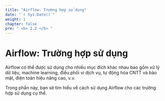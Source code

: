 ```yaml
---
title: "Airflow: Trường hợp sử dụng"
date: "`r Sys.Date()`"
weight: 1
chapter: false
pre: " <b> 2.2 </b> "
---
```


# Airflow: Trường hợp sử dụng

Airflow có thể được sử dụng cho nhiều mục đích khác nhau bao gồm xử lý dữ liệu, machine learning, điều phối vi dịch vụ,
tự động hóa CNTT và bảo mật, điện toán hiệu năng cao, v.v.

Trong phần này, bạn sẽ tìm hiểu về cách sử dụng Airflow cho các trường hợp sử dụng cụ thể.



